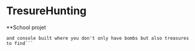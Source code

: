 # TresureHunting
**School projet
```The goal was to create a Minesweeper game that is recursive
and console built where you don't only have bombs but also treasures to find```
